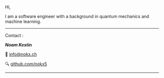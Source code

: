 
Hi,

I am a software engineer with a background in quantum mechanics and machine learning.

---

Contact : 

***Noam Kestin***

:email: ​[info@nokx.ch](mailto:info@nokx.ch)

:mag: ​[github.com/nokx5](https://github.com/nokx5)

---